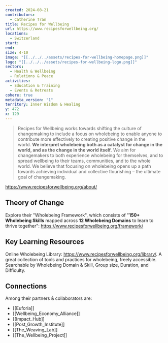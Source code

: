 ```yaml
---
created: 2024-08-21
contributors:
  - Catherine Tran
title: Recipes for Wellbeing
url: https://www.recipesforwellbeing.org/
locations:
  - Switzerland
start: 
end: 
size: 4-10
image: "[[../../../assets/recipes-for-wellbeing-homepage.png]]"
logo: "[[../../../assets/recipes-for-wellbeing-logo.png]]"
sectors:
  - Health & Wellbeing
  - Relations & Peace
activities:
  - Education & Training
  - Events & Retreats
cohere: true
metadata_version: "1"
territory: Inner Wisdom & Healing
y: 472
x: 129
---
```

>Recipes for Wellbeing works towards shifting the culture of changemaking to include a focus on wholebeing to enable anyone to contribute more effectively to creating positive change in the world. **We interpret wholebeing both as a catalyst for change in the world, and as the change in the world itself.** We aim for changemakers to both experience wholebeing for themselves, and to spread wellbeing to their teams, communities, and to the whole world. We believe that focusing on wholebeing opens up a path towards achieving individual and collective flourishing – the ultimate goal of changemaking.

https://www.recipesforwellbeing.org/about/

## Theory of Change

Explore their "Wholebeing Framework", which consists of "**150+ Wholebeing Skills** mapped across **12 Wholebeing Domains** to learn to thrive together": https://www.recipesforwellbeing.org/framework/

## Key Learning Resources

Online Wholebeing Library: https://www.recipesforwellbeing.org/library/. A great collection of tools and practices for wholebeing, freely accessible. Searchable by Wholebeing Domain & Skill, Group size, Duration, and Difficulty. 

## Connections

Among their partners & collaborators are:
- [[Euforia]]
- [[Wellbeing_Economy_Alliance]]
- [[Impact_Hub]]
- [[Post_Growth_Institute]]
- [[The_Weaving_Lab]]
- [[The_Wellbeing_Project]]








